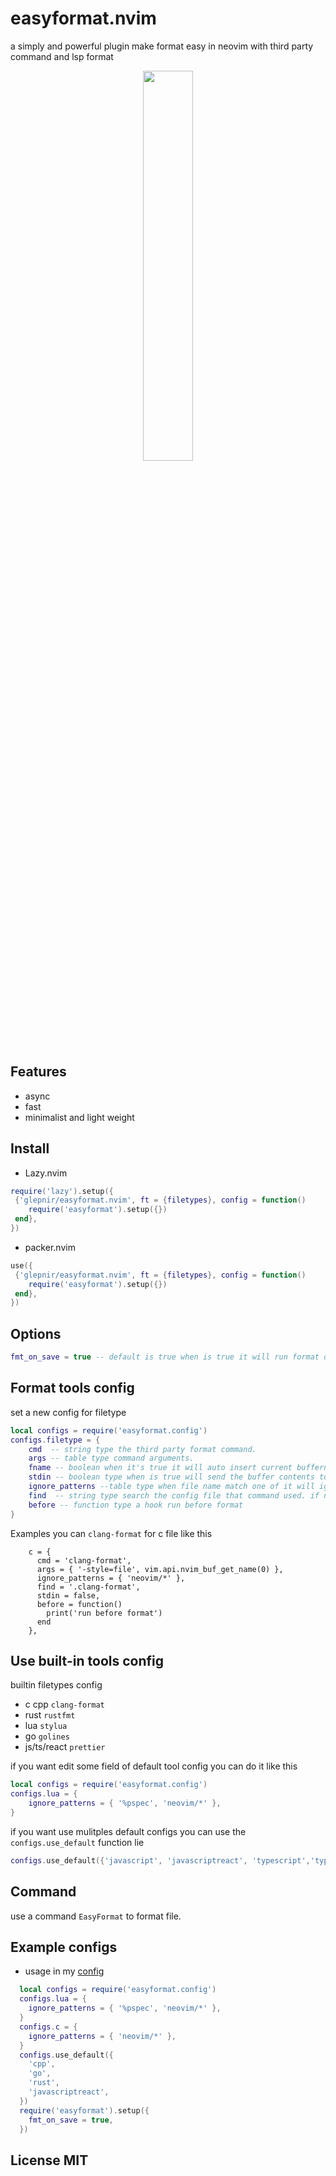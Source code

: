 # easyformat.nvim
a simply and powerful plugin make format easy in neovim with third party command and lsp format

<center>
<img src="https://user-images.githubusercontent.com/41671631/218993459-aeaf79fe-c77f-4d4f-a820-57e1a6464af4.gif" width=40% height=40%>
</center>

## Features

- async
- fast
- minimalist and light weight

## Install

- Lazy.nvim

```lua
require('lazy').setup({
 {'glepnir/easyformat.nvim', ft = {filetypes}, config = function()
    require('easyformat').setup({})
 end},
})
```

- packer.nvim

```lua
use({
 {'glepnir/easyformat.nvim', ft = {filetypes}, config = function()
    require('easyformat').setup({})
 end},
})
```

## Options

```lua
fmt_on_save = true -- default is true when is true it will run format on BufWritePre
```

## Format tools config

set a new config for filetype

```lua
local configs = require('easyformat.config')
configs.filetype = {
    cmd  -- string type the third party format command.
    args -- table type command arguments.
    fname -- boolean when it's true it will auto insert current buffername to args
    stdin -- boolean type when is true will send the buffer contents to stdin
    ignore_patterns --table type when file name match one of it will ignore format
    find  -- string type search the config file that command used. if not find will not format
    before -- function type a hook run before format
}
```

Examples you can `clang-format` for c file like this

```
    c = {
      cmd = 'clang-format',
      args = { '-style=file', vim.api.nvim_buf_get_name(0) },
      ignore_patterns = { 'neovim/*' },
      find = '.clang-format',
      stdin = false,
      before = function()
        print('run before format')
      end
    },
```
## Use built-in tools config

builtin filetypes config

- c cpp `clang-format`
- rust  `rustfmt`
- lua   `stylua`
- go    `golines`
- js/ts/react `prettier`

if you want edit some field of default tool config you can do it like this

```lua
local configs = require('easyformat.config')
configs.lua = {
    ignore_patterns = { '%pspec', 'neovim/*' },
}
```

if you want use mulitples default configs you can use the `configs.use_default` function lie

```lua
configs.use_default({'javascript', 'javascriptreact', 'typescript','typescriptreact'})
```


## Command

 use a command `EasyFormat` to format file.

## Example configs

- usage in my [config](https://github.com/glepnir/nvim)

```lua
  local configs = require('easyformat.config')
  configs.lua = {
    ignore_patterns = { '%pspec', 'neovim/*' },
  }
  configs.c = {
    ignore_patterns = { 'neovim/*' },
  }
  configs.use_default({
    'cpp',
    'go',
    'rust',
    'javascriptreact',
  })
  require('easyformat').setup({
    fmt_on_save = true,
  })
```

## License MIT
